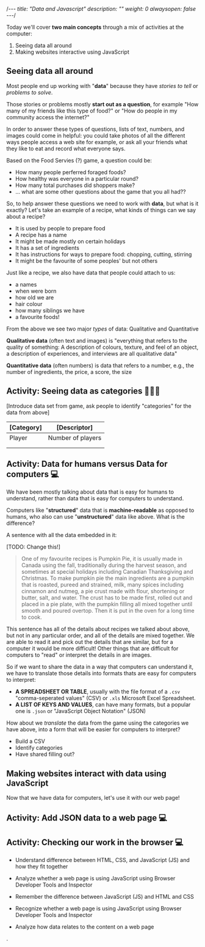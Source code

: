 /*---
title: "Data and Javascript"
description: ""
weight: 0
alwaysopen: false
---*/

Today we'll cover **two main concepts** through a mix of activities at the computer:

1. Seeing data all around
1. Making websites interactive using JavaScript

## Seeing data all around

Most people end up working with "**data**" because they have _stories to tell_ or _problems to solve_.

Those stories or problems mostly **start out as a question**, for example "How many of my friends like this type of food?" or "How do people in my community access the internet?"

In order to answer these types of questions, lists of text, numbers, and images could come in helpful: you could take photos of all the different ways people access a web site for example, or ask all your friends what they like to eat and record what everyone says.

Based on the Food Servies (?) game, a question could be:
  - How many people perferred foraged foods?
  - How healthy was everyone in a particular round?
  - How many total purchases did shoppers make?
  - ... what are some other questions about the game that you all had??

So, to help answer these questions we need to work with **data**, but what is it exactly?
Let's take an example of a recipe, what kinds of things can we say about a recipe?
  - It is used by people to prepare food
  - A recipe has a name
  - It might be made mostly on certain holidays
  - It has a set of ingredients
  - It has instructions for ways to prepare food: chopping, cutting, stirring
  - It might be the favourite of some peoples' but not others

Just like a recipe, we also have data that people could attach to us:
  - a names
  - when were born
  - how old we are
  - hair colour
  - how many siblings we have
  - a favourite foods!

From the above we see two major _types_ of data: Qualitative and Quantitative

**Qualitative data** (often text and images) is "everything that refers to the quality of something: A description of colours, texture, and feel of an object, a description of experiences, and interviews are all qualitative data"

**Quantitative data** (often numbers) is data that refers to a number, e.g., the number of ingredients, the price, a score, the size

## Activity: Seeing data as categories 🏃🏾‍♀️

[Introduce data set from game, ask people to identify "categories" for the data from above]

| [Category]  | [Descriptor]        |
|-------------|---------------------|
| Player      | Number of players   |
|             |                     |
|             |                     |

## Activity: Data for humans versus Data for computers 💻

We have been mostly talking about data that is easy for humans to understand, rather than data that is easy for computers to understand.

Computers like "**structured**" data that is **machine-readable** as opposed to humans, who also can use "**unstructured**" data like above. What is the difference?

A sentence with all the data embedded in it:

[TODO: Change this!]

> One of my favourite recipes is Pumpkin Pie, it is usually made in Canada using the fall, traditionally during the harvest season, and sometimes at special holidays including Canadian Thanksgiving and Christmas. To make pumpkin pie the main ingredients are a pumpkin that is roasted, pureed and strained, milk, many spices including cinnamon and nutmeg, a pie crust made with flour, shortening or butter, salt, and water. The crust has to be made first, rolled out and placed in a pie plate, with the pumpkin filling all mixed together until smooth and poured overtop. Then it is put in the oven for a long time to cook.

This sentence has all of the details about recipes we talked about above, but not in any particular order, and all of the details are mixed together. We are able to read it and pick out the details that are similar, but for a computer it would be more difficult! Other things that are difficult for computers to "read" or interpret the details in are images.

So if we want to share the data in a way that computers can understand it, we have to translate those details into formats thats are easy for computers to interpret:
- **A SPREADSHEET OR TABLE**, usually with the file format of a `.csv` "comma-seperated values" (CSV) or `.xls` Microsoft Excel Spreadsheet.
- **A LIST OF KEYS AND VALUES**, can have many formats, but a popular one is `.json` or "JavaScript Object Notation" (JSON)

How about we _translate_ the data from the game using the categories we have above, into a form that will be easier for computers to interpret?

- Build a CSV
- Identify categories
- Have shared filling out?


## Making websites interact with data using JavaScript

Now that we have data for computers, let's use it with our web page!

## Activity: Add JSON data to a web page  💻



## Activity: Checking our work in the browser  💻

- Understand difference between HTML, CSS, and JavaScript (JS) and how they fit together
- Analyze whether a web page is using JavaScript using Browser Developer Tools and Inspector


- Remember the difference between JavaScript (JS) and HTML and CSS
- Recognize whether a web page is using JavaScript using Browser Developer Tools and Inspector




- Analyze how data relates to the content on a web page






.
